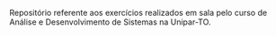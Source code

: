 Repositório referente aos exercícios realizados em sala pelo curso de Análise e Desenvolvimento de Sistemas na Unipar-TO.
